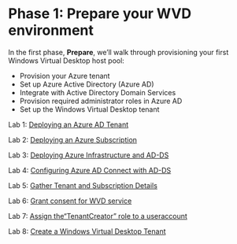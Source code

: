 # Phase 1: Prepare your WVD environment

In the first phase, **Prepare**, we’ll walk through provisioning your first Windows Virtual Desktop host pool:

- Provision your Azure tenant
- Set up Azure Active Directory (Azure AD)
- Integrate with Active Directory Domain Services
- Provision required administrator roles in Azure AD
- Set up the Windows Virtual Desktop tenant

Lab 1: [Deploying an Azure AD Tenant](Prepare-Deploying-an-Azure-AD-Tenant.md)

Lab 2: [Deploying an Azure Subscription](Prepare-Deploying-an-Azure-Subscription.md)

Lab 3: [Deploying Azure Infrastructure and AD-DS](Prepare-Deploying-Azure-Infrastructure-and-AD-DS.md)

Lab 4: [Configuring Azure AD Connect with AD-DS](Prepare-Configuring-Azure-AD-Connect-with-AD-DS.md)

Lab 5: [Gather Tenant and Subscription Details](Gather-Tenant-and-Subscription-Details.md)

Lab 6: [Grant consent for WVD service](Grant-consent-for-WVD-service.md)

Lab 7: [Assign the“TenantCreator” role to a useraccount](Assign-the-“TenantCreator”-role-to-a-user-account.md)

Lab 8: [Create a Windows Virtual Desktop Tenant](Create-a-Windows-Virtual-Desktop-Tenant.md)